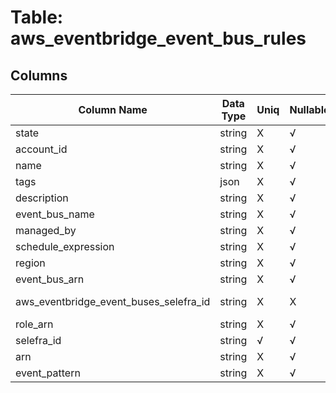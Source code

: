 # Table: aws_eventbridge_event_bus_rules

## Columns 

|  Column Name   |  Data Type  | Uniq | Nullable | Description | 
|  ----  | ----  | ----  | ----  | ---- | 
| state | string | X | √ |  | 
| account_id | string | X | √ |  | 
| name | string | X | √ |  | 
| tags | json | X | √ |  | 
| description | string | X | √ |  | 
| event_bus_name | string | X | √ |  | 
| managed_by | string | X | √ |  | 
| schedule_expression | string | X | √ |  | 
| region | string | X | √ |  | 
| event_bus_arn | string | X | √ |  | 
| aws_eventbridge_event_buses_selefra_id | string | X | X | fk to aws_eventbridge_event_buses.selefra_id | 
| role_arn | string | X | √ |  | 
| selefra_id | string | √ | √ | random id | 
| arn | string | X | √ |  | 
| event_pattern | string | X | √ |  | 


